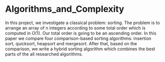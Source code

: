 # Algorithms_and_Complexity
In this project, we investigate a classical problem: sorting. The problem is to
arrange an array of n integers according to some total order which is
computed in O(1). Our total order is going to be an ascending order. In this
paper we compare four comparison-based sorting algorithms: insertion sort,
quicksort, heapsort and mergesort. After that, based on the comparison, we
write a hybrid sorting algorithm which combines the best parts of the all
researched algorithms.
